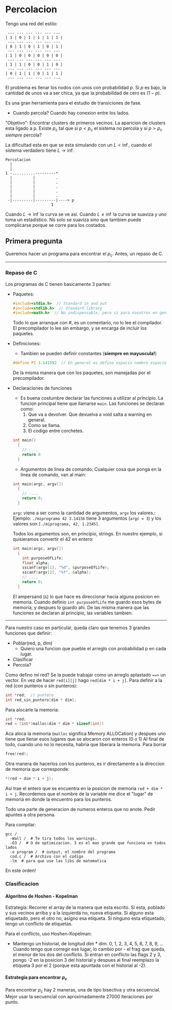 # Percolacion

Tengo una red del estilo:

```
 --- --- --- --- --- ---
| 1 | 0 | 1 | 1 | 1 | 1 |
 --- --- --- --- --- ---
| 0 | 1 | 0 | 1 | 0 | 1 |
 --- --- --- --- --- ---
| 1 | 0 | 0 | 0 | 0 | 0 |
 --- --- --- --- --- ---
| 1 | 1 | 0 | 0 | 1 | 0 |
 --- --- --- --- --- ---
| 0 | 1 | 1 | 0 | 1 | 1 |
 --- --- --- --- --- ---
```

El problema es llenar los nodos con unos con probabilidad $p$. Si $p$ es bajo,
la cantidad de unos va a ser chica, ya que la probabilidad de cero es $(1 - p)$.

Es una gran herramienta para el estudio de transiciones de fase.

* Cuando percola? Cuando hay conexion entre los lados.

"Objetivo": Encontrar clusters de primeros vecinos. La aparicion de clusters
esta ligado a p. Existe $p_c$ tal que si $p < p_c$ el sistema no percola y si
$p > p_c$ *siempre* percola?


La dificultad esta en que se esta simulando con un $L < \inf$, cuando el
sistema verdadero tiene $L \rightarrow \inf$.


```
Percolacion
  |
  |
1 -..........---------*
  |         |         .
  |         |         .
  |         |         .
  |         |         .
  |         |         .
 -|---------|---------|----> p
                    1
```
Cuando $L \rightarrow \inf$ la curva se ve asi. Cuando $L \neq \inf$ la curva
se suaviza y uno toma un estadistico. No solo se suaviza sino que tambien puede
complicarse porque se corre para los costados.

## Primera pregunta

Queremos hacer un programa para encontrar el $p_c$. Antes, un repaso de C.

----
### Repaso de  C

Los programas de C tienen basicamente 3 partes:

* Paquetes:
  ```c
  #include<stdio.h>  // Standard in and out
  #include<stdlib.h>  // Standard library
  #include<math.h>  // No indispensable, pero si para nosotros en general
  ```
  Todo lo que arranque con $\#$, es un comentario, no lo lee el compilador. El
  precompilador lo lee sin embargo, y se encarga de incluir los paquetes.

* Definiciones:
  * Tambien se pueden definir constantes (**siempre en mayuscula!**)
  ```c
  #define PI 3.141592  // En general es define espacio nombre espacio valor
  ```
  De la misma manera que con los paquetes, son manejadas por el precompilador.

* Declaraciones de funciones
  * Es buena costumbre declarar las funciones a
utilizar al principio. La funcion principal tiene que llamarse `main`.
Las funciones se declaran como:
    1. Que va a devolver. Que devuelva a void salta a warning en general.
    2. Como se llama.
    3. El codigo entre corchetes.

  ```c
  int main()
    {
      // ....
      return 0
    }
  ```
  * Argumentos de linea de comando: Cualquier cosa que ponga en la linea de
  comando, van al main:
  ```c
  int main(argc, argv[])
    {
      // ....
      return 0;
    }
  ```
  `argc` viene a ser como la cantidad de argumentos, `argv` los valores.:
  Ejemplo: `./miprograma 42 3.14156` tiene 3 argumentos (`argc = 3`) y los
  valores son `[./miprograma, 42, 1.2345]`.

  Todos los argumentos son, en principio, strings. En nuestro ejemplo, si
  quisieramos convertir el 42 en entero:
  ```c
  int main(argc, argv[])
    {
      int purposeOfLife;
      float alpha;
      sscanf(argv[1], "%d", &purposeOfLife);
      sscanf(argv[2], "%f", &alpha);
      // ....
      return 0;
    }
  ```
  El ampersand (`&`) lo que hace es direccionar hacia alguna posicion en
  memoria. Cuando definio `int purposeOfLife` me guardo esos bytes de memoria,
  y despues lo guardo ahi. De las misma manera que las funciones se declaran al principio, las variables tambien.

----

Para nuestro caso en particular, queda claro que tenemos 3 grandes funciones
que definir:

* Poblar(red, p, dim)
  * Quiero una funcion que pueble el arreglo con probabilidad p en cada lugar.
* Clasificar
* Percola?

Como defino mi red? Se la puede trabajar como un arreglo aplastado `==>` un
vector. En vez de hacer `red[i][j]` hago `red[dim * i + j]`. Para definir a
la red (con punteros o sin punteros):
```c
int *red;  // puntero
int red_sin_puntero[dim * dim];
```
Para alocarle la memoria:
```c
int *red;
red = (int*)malloc(dim * dim * sizeof(int))
```
Aca aloca la memoria (`malloc` significa Memory ALLOCation) y despues uno tiene que llenar esos lugares que se alocaron con enteros (0 o 1) Al final de
todo, cuando uno no lo necesita, habria que liberara la memoria. Para borrar
```c
free(red);
```
Otra manera de hacerlos con los punteros, es ir directamente a la direccion
de memoria que corresponde:
```c
*(red + dim * i + j);
```
Asi trae el entero que se encuentra en la posicion de memoria `red + dim * i + j`.
Recordemos que el nombre de la variable me dice el "lugar" de memoria en donde
la encuentro para los punteros.

Todo una parte de generacion de numeros enteros que no anote. Pedir apuntes a
otra persona.

Para compilar:

```shell
gcc /
  -Wall /  # Te tira todos los warnings.
  -O3 /  # O de optimizacion. 3 es el mas grande que funciona en todos lados
  -o program /  # output, el nombre del programa
  cod.c /  # Archivo con el codigo
  -lm  # para que use las libs de matematica
```
En este orden!

### Clasificacion

#### Algoritmo de Hoshen - Kopelman

Estrategia: Recorrer el array de la manera que esta escrito. Si esta,
poblado y sus vecinos arriba y a la izquierda no, nueva etiqueta. Si
alguno esta etiquetado, pero el otro no, asigno esa etiqueta. Si
ninguno esta etiquetado, tengo un conflicto de etiquetas.

Para el conflicto, uso Hoshen-Kopelman:

  * Mantengo un historial, de longitud dim * dim.
  0, 1, 2, 3, 4, 5, 6, 7, 8, 9, ...
  Cuando tengo que corregir ese lugar, lo cambio por - el frag que
  queda, el menor de los dos del conflicto. Si entran en conflicto las
  flags 2 y 3, pongo -2 en la posicion 3 del historial y despues al
  final reemplazo la etiqueta 3 por el 2 (porque esta apuntada con el
  historial al -2).

#### Estrategia para encontrar $p_c$

Para encontrar $p_c$ hay 2 maneras, una de tipo bisectiva y otra secuencial.
Mejor usar la secuencial con aproximadamente 27000 iteraciones por punto.
